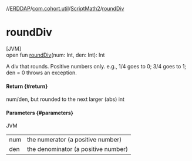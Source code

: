 //[ERDDAP](../../../index.md)/[com.cohort.util](../index.md)/[ScriptMath2](index.md)/[roundDiv](round-div.md)

# roundDiv

[JVM]\
open fun [roundDiv](round-div.md)(num: Int, den: Int): Int

A div that rounds. Positive numbers only. e.g., 1/4 goes to 0; 3/4 goes to 1; den = 0 throws an exception.

#### Return {#return}

num/den, but rounded to the next larger (abs) int

#### Parameters {#parameters}

JVM

| | |
|---|---|
| num | the numerator (a positive number) |
| den | the denominator (a positive number) |